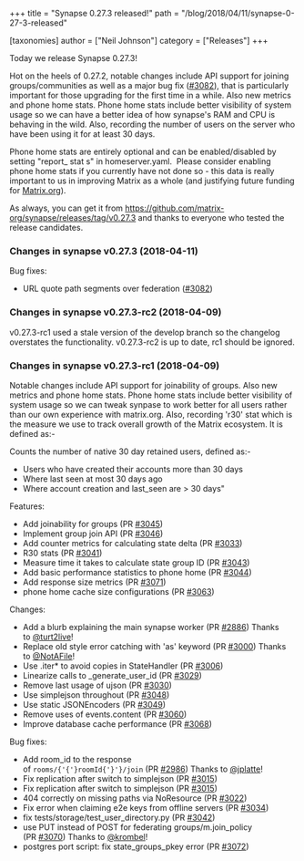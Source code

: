 +++
title = "Synapse 0.27.3 released!"
path = "/blog/2018/04/11/synapse-0-27-3-released"

[taxonomies]
author = ["Neil Johnson"]
category = ["Releases"]
+++

Today we release Synapse 0.27.3!

Hot on the heels of 0.27.2, notable changes include API support for joining groups/communities as well as a major bug fix (<a class="issue-link js-issue-link" href="https://github.com/matrix-org/synapse/pull/3082" data-error-text="Failed to load issue title" data-id="312859684" data-permission-text="Issue title is private" data-url="https://github.com/matrix-org/synapse/issues/3082">#3082</a>), that is particularly important for those upgrading for the first time in a while. Also new metrics and phone home stats. Phone home stats include better visibility of system usage so we can have a better idea of how synapse's RAM and CPU is behaving in the wild. Also, recording the number of users on the server who have been using it for at least 30 days.

Phone home stats are entirely optional and can be enabled/disabled by setting "<span class="s1">report_</span>
<span class="s2">stat</span>
<span class="s1">s" in homeserver.yaml. </span>
Please consider enabling phone home stats if you currently have not done so - this data is really important to us in improving Matrix as a whole (and justifying future funding for <a class="linkified" href="http://matrix.org/" target="_blank" rel="noopener">Matrix.org</a>).

As always, you can get it from <a href="https://github.com/matrix-org/synapse/releases/tag/v0.27.3">https://github.com/matrix-org/synapse/releases/tag/v0.27.3</a> and thanks to everyone who tested the release candidates.

### Changes in synapse v0.27.3 (2018-04-11)

Bug fixes:
<ul>
 	<li>URL quote path segments over federation (<a class="issue-link js-issue-link" href="https://github.com/matrix-org/synapse/pull/3082" data-error-text="Failed to load issue title" data-id="312859684" data-permission-text="Issue title is private" data-url="https://github.com/matrix-org/synapse/issues/3082">#3082</a>)</li>
</ul>

### Changes in synapse v0.27.3-rc2 (2018-04-09)

v0.27.3-rc1 used a stale version of the develop branch so the changelog overstates
the functionality. v0.27.3-rc2 is up to date, rc1 should be ignored.

### Changes in synapse v0.27.3-rc1 (2018-04-09)

Notable changes include API support for joinability of groups. Also new metrics
and phone home stats. Phone home stats include better visibility of system usage
so we can tweak synpase to work better for all users rather than our own experience
with matrix.org. Also, recording 'r30' stat which is the measure we use to track
overall growth of the Matrix ecosystem. It is defined as:-

Counts the number of native 30 day retained users, defined as:-
* Users who have created their accounts more than 30 days
* Where last seen at most 30 days ago
* Where account creation and last_seen are &gt; 30 days"

Features:
<ul>
 	<li>Add joinability for groups (PR <a class="issue-link js-issue-link" href="https://github.com/matrix-org/synapse/pull/3045" data-error-text="Failed to load issue title" data-id="309358488" data-permission-text="Issue title is private" data-url="https://github.com/matrix-org/synapse/issues/3045">#3045</a>)</li>
 	<li>Implement group join API (PR <a class="issue-link js-issue-link" href="https://github.com/matrix-org/synapse/pull/3046" data-error-text="Failed to load issue title" data-id="309437433" data-permission-text="Issue title is private" data-url="https://github.com/matrix-org/synapse/issues/3046">#3046</a>)</li>
 	<li>Add counter metrics for calculating state delta (PR <a class="issue-link js-issue-link" href="https://github.com/matrix-org/synapse/pull/3033" data-error-text="Failed to load issue title" data-id="308901076" data-permission-text="Issue title is private" data-url="https://github.com/matrix-org/synapse/issues/3033">#3033</a>)</li>
 	<li>R30 stats (PR <a class="issue-link js-issue-link" href="https://github.com/matrix-org/synapse/pull/3041" data-error-text="Failed to load issue title" data-id="309293623" data-permission-text="Issue title is private" data-url="https://github.com/matrix-org/synapse/issues/3041">#3041</a>)</li>
 	<li>Measure time it takes to calculate state group ID (PR <a class="issue-link js-issue-link" href="https://github.com/matrix-org/synapse/pull/3043" data-error-text="Failed to load issue title" data-id="309312509" data-permission-text="Issue title is private" data-url="https://github.com/matrix-org/synapse/issues/3043">#3043</a>)</li>
 	<li>Add basic performance statistics to phone home (PR <a class="issue-link js-issue-link" href="https://github.com/matrix-org/synapse/pull/3044" data-error-text="Failed to load issue title" data-id="309323226" data-permission-text="Issue title is private" data-url="https://github.com/matrix-org/synapse/issues/3044">#3044</a>)</li>
 	<li>Add response size metrics (PR <a class="issue-link js-issue-link" href="https://github.com/matrix-org/synapse/pull/3071" data-error-text="Failed to load issue title" data-id="311954815" data-permission-text="Issue title is private" data-url="https://github.com/matrix-org/synapse/issues/3071">#3071</a>)</li>
 	<li>phone home cache size configurations (PR <a class="issue-link js-issue-link" href="https://github.com/matrix-org/synapse/pull/3063" data-error-text="Failed to load issue title" data-id="311248683" data-permission-text="Issue title is private" data-url="https://github.com/matrix-org/synapse/issues/3063">#3063</a>)</li>
</ul>
Changes:
<ul>
 	<li>Add a blurb explaining the main synapse worker (PR <a class="issue-link js-issue-link" href="https://github.com/matrix-org/synapse/pull/2886" data-error-text="Failed to load issue title" data-id="298059141" data-permission-text="Issue title is private" data-url="https://github.com/matrix-org/synapse/issues/2886">#2886</a>) Thanks to <a class="user-mention" href="https://github.com/turt2live" data-hovercard-user-id="1190097">@turt2live</a>!</li>
 	<li>Replace old style error catching with 'as' keyword (PR <a class="issue-link js-issue-link" href="https://github.com/matrix-org/synapse/pull/3000" data-error-text="Failed to load issue title" data-id="305290730" data-permission-text="Issue title is private" data-url="https://github.com/matrix-org/synapse/issues/3000">#3000</a>) Thanks to <a class="user-mention" href="https://github.com/NotAFile" data-hovercard-user-id="5447747">@NotAFile</a>!</li>
 	<li>Use .iter* to avoid copies in StateHandler (PR <a class="issue-link js-issue-link" href="https://github.com/matrix-org/synapse/pull/3006" data-error-text="Failed to load issue title" data-id="305656885" data-permission-text="Issue title is private" data-url="https://github.com/matrix-org/synapse/issues/3006">#3006</a>)</li>
 	<li>Linearize calls to _generate_user_id (PR <a class="issue-link js-issue-link" href="https://github.com/matrix-org/synapse/pull/3029" data-error-text="Failed to load issue title" data-id="308526745" data-permission-text="Issue title is private" data-url="https://github.com/matrix-org/synapse/issues/3029">#3029</a>)</li>
 	<li>Remove last usage of ujson (PR <a class="issue-link js-issue-link" href="https://github.com/matrix-org/synapse/pull/3030" data-error-text="Failed to load issue title" data-id="308552644" data-permission-text="Issue title is private" data-url="https://github.com/matrix-org/synapse/issues/3030">#3030</a>)</li>
 	<li>Use simplejson throughout (PR <a class="issue-link js-issue-link" href="https://github.com/matrix-org/synapse/pull/3048" data-error-text="Failed to load issue title" data-id="309920407" data-permission-text="Issue title is private" data-url="https://github.com/matrix-org/synapse/issues/3048">#3048</a>)</li>
 	<li>Use static JSONEncoders (PR <a class="issue-link js-issue-link" href="https://github.com/matrix-org/synapse/pull/3049" data-error-text="Failed to load issue title" data-id="309920728" data-permission-text="Issue title is private" data-url="https://github.com/matrix-org/synapse/issues/3049">#3049</a>)</li>
 	<li>Remove uses of events.content (PR <a class="issue-link js-issue-link" href="https://github.com/matrix-org/synapse/pull/3060" data-error-text="Failed to load issue title" data-id="311128650" data-permission-text="Issue title is private" data-url="https://github.com/matrix-org/synapse/issues/3060">#3060</a>)</li>
 	<li>Improve database cache performance (PR <a class="issue-link js-issue-link" href="https://github.com/matrix-org/synapse/pull/3068" data-error-text="Failed to load issue title" data-id="311658915" data-permission-text="Issue title is private" data-url="https://github.com/matrix-org/synapse/issues/3068">#3068</a>)</li>
</ul>
Bug fixes:
<ul>
 	<li>Add room_id to the response of <code>rooms/{'{'}roomId{'}'}/join</code> (PR <a class="issue-link js-issue-link" href="https://github.com/matrix-org/synapse/pull/2986" data-error-text="Failed to load issue title" data-id="304772714" data-permission-text="Issue title is private" data-url="https://github.com/matrix-org/synapse/issues/2986">#2986</a>) Thanks to <a class="user-mention" href="https://github.com/jplatte" data-hovercard-user-id="951129">@jplatte</a>!</li>
 	<li>Fix replication after switch to simplejson (PR <a class="issue-link js-issue-link" href="https://github.com/matrix-org/synapse/pull/3015" data-error-text="Failed to load issue title" data-id="306553712" data-permission-text="Issue title is private" data-url="https://github.com/matrix-org/synapse/issues/3015">#3015</a>)</li>
 	<li>Fix replication after switch to simplejson (PR <a class="issue-link js-issue-link" href="https://github.com/matrix-org/synapse/pull/3015" data-error-text="Failed to load issue title" data-id="306553712" data-permission-text="Issue title is private" data-url="https://github.com/matrix-org/synapse/issues/3015">#3015</a>)</li>
 	<li>404 correctly on missing paths via NoResource (PR <a class="issue-link js-issue-link" href="https://github.com/matrix-org/synapse/pull/3022" data-error-text="Failed to load issue title" data-id="307976332" data-permission-text="Issue title is private" data-url="https://github.com/matrix-org/synapse/issues/3022">#3022</a>)</li>
 	<li>Fix error when claiming e2e keys from offline servers (PR <a class="issue-link js-issue-link" href="https://github.com/matrix-org/synapse/pull/3034" data-error-text="Failed to load issue title" data-id="309039857" data-permission-text="Issue title is private" data-url="https://github.com/matrix-org/synapse/issues/3034">#3034</a>)</li>
 	<li>fix tests/storage/test_user_directory.py (PR <a class="issue-link js-issue-link" href="https://github.com/matrix-org/synapse/pull/3042" data-error-text="Failed to load issue title" data-id="309299280" data-permission-text="Issue title is private" data-url="https://github.com/matrix-org/synapse/issues/3042">#3042</a>)</li>
 	<li>use PUT instead of POST for federating groups/m.join_policy (PR <a class="issue-link js-issue-link" href="https://github.com/matrix-org/synapse/pull/3070" data-error-text="Failed to load issue title" data-id="311932835" data-permission-text="Issue title is private" data-url="https://github.com/matrix-org/synapse/issues/3070">#3070</a>) Thanks to <a class="user-mention" href="https://github.com/krombel" data-hovercard-user-id="11167142">@krombel</a>!</li>
 	<li>postgres port script: fix state_groups_pkey error (PR <a class="issue-link js-issue-link" href="https://github.com/matrix-org/synapse/pull/3072" data-error-text="Failed to load issue title" data-id="311965025" data-permission-text="Issue title is private" data-url="https://github.com/matrix-org/synapse/issues/3072">#3072</a>)</li>
</ul>
